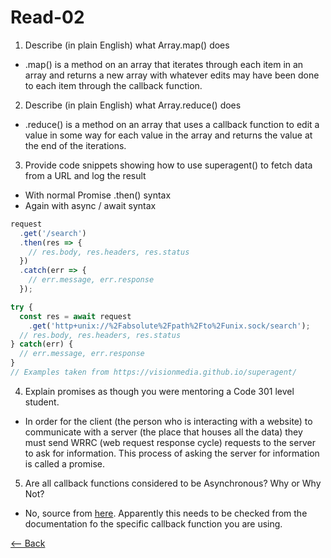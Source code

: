 # Read-02

1. Describe (in plain English) what Array.map() does
  - .map() is a method on an array that iterates through each item in an array and returns a new array with whatever edits may have been done to each item through the callback function.
2. Describe (in plain English) what Array.reduce() does
  - .reduce() is a method on an array that uses a callback function to edit a value in some way for each value in the array and returns the value at the end of the iterations.
3. Provide code snippets showing how to use superagent() to fetch data from a URL and log the result
- With normal Promise .then() syntax
- Again with async / await syntax

``` javascript
request
  .get('/search')
  .then(res => {
    // res.body, res.headers, res.status
  })
  .catch(err => {
    // err.message, err.response
  });

try {
  const res = await request
    .get('http+unix://%2Fabsolute%2Fpath%2Fto%2Funix.sock/search');
  // res.body, res.headers, res.status
} catch(err) {
  // err.message, err.response
}
// Examples taken from https://visionmedia.github.io/superagent/
```

4. Explain promises as though you were mentoring a Code 301 level student.
  - In order for the client (the person who is interacting with a website) to communicate with a server (the place that houses all the data) they must send WRRC (web request response cycle) requests to the server to ask for information. This process of asking the server for information is called a promise.
5. Are all callback functions considered to be Asynchronous? Why or Why Not?
  - No, source from [here](https://stackoverflow.com/questions/19083357/are-all-javascript-callbacks-asynchronous-if-not-how-do-i-know-which-are). Apparently this needs to be checked from the documentation fo the specific callback function you are using.

[<-- Back](ToC.md)